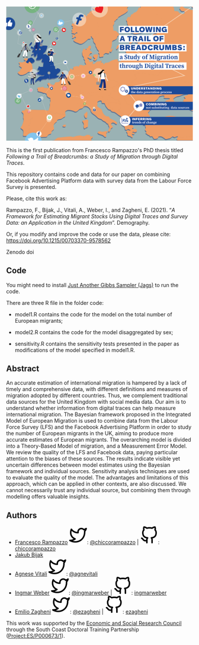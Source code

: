 ![plot](./figure/drawing.jpg)

This is the first publication from Francesco Rampazzo's PhD thesis titled *Following a Trail of Breadcrumbs: a Study of Migration through Digital Traces*. 

This repository contains code and data for our paper on combining Facebook Advertising Platform data with survey data from the Labour Force Survey is presented.

Please, cite this work as: 

Rampazzo, F., Bijak, J., Vitali, A., Weber, I., and Zagheni, E. (2021). “*A Framework for Estimating Migrant Stocks Using Digital Traces and Survey Data: an Application in the United Kingdom*”. Demography. 

Or, if you modify and improve the code or use the data, please cite: 
https://doi.org/10.1215/00703370-9578562

Zenodo doi

## Code

You might need to install [Just Another Gibbs Sampler (Jags)](https://sourceforge.net/projects/mcmc-jags/files/latest/download) to run the code. 

There are three R file in the folder code: 

- model1.R contains the code for the model on the total number of European migrants; 

- model2.R contains the code for the model disaggregated by sex; 

- sensitivity.R contains the sensitivity tests presented in the paper as modifications of the model specified in model1.R. 

## Abstract

An accurate estimation of international migration is hampered by a lack of timely and comprehensive data, with different definitions and measures of migration adopted by different countries. Thus, we complement traditional data sources for the United Kingdom with social media data. Our aim is to understand whether information from digital traces can help measure international migration. The Bayesian framework proposed in the Integrated Model of European Migration is used to combine data from the Labour Force Survey (LFS) and the Facebook Advertising Platform in order to study the number of European migrants in the UK, aiming to produce more accurate estimates of European migrants. The overarching model is divided into a Theory-Based Model of migration, and a Measurement Error Model. We review the quality of the LFS and Facebook data, paying particular attention to the biases of these sources. The results indicate visible yet uncertain differences between model estimates using the Bayesian framework and individual sources. Sensitivity analysis techniques are used to evaluate the quality of the model. The advantages and limitations of this approach, which can be applied in other contexts, are also discussed. We cannot necessarily trust any individual source, but combining them through modelling offers valuable insights.

## Authors


- [Francesco Rampazzo](https://francescorampazzo.com) ![Twitter](https://raw.githubusercontent.com/feathericons/feather/master/icons/twitter.svg): [@chiccorampazzo](http://twitter.com/chiccorampazzo) | ![Github](https://raw.githubusercontent.com/feathericons/feather/master/icons/github.svg): [chiccorampazzo](https://github.com/chiccorampazzo)
- [Jakub Bijak](https://www.southampton.ac.uk/demography/about/staff/jb1d08.page)
- [Agnese Vitali](https://webapps.unitn.it/du/en/Persona/PER0212776/Curriculum) ![Twitter](https://raw.githubusercontent.com/feathericons/feather/master/icons/twitter.svg): [@agnevitali](https://twitter.com/agnevitali)
- [Ingmar Weber](https://ingmarweber.de)
![Twitter](https://raw.githubusercontent.com/feathericons/feather/master/icons/twitter.svg): [@ingmarweber](https://twitter.com/ingmarweber) | ![Github](https://raw.githubusercontent.com/feathericons/feather/master/icons/github.svg):  [ingmarweber](https://github.com/ingmarweber)
- [Emilio Zagheni](https://www.zagheni.net/index.html) ![Twitter](https://raw.githubusercontent.com/feathericons/feather/master/icons/twitter.svg): [@ezagheni](https://twitter.com/ezagheni) | ![Github](https://raw.githubusercontent.com/feathericons/feather/master/icons/github.svg): [ezagheni](https://github.com/ezagheni)


This work was supported by the [Economic and Social Research Council](https://esrc.ukri.org) through the South Coast Doctoral Training Partnership ([Project:ES/P000673/1](https://gtr.ukri.org/projects?ref=studentship-1952202)).

